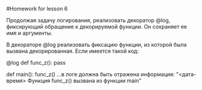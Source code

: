 #Homework for lesson 6

Продолжая задачу логирования, реализовать декоратор @log, фиксирующий обращение к декорируемой функции. Он сохраняет ее имя и аргументы.

В декораторе @log реализовать фиксацию функции, из которой была вызвана декорированная. Если имеется такой код:

@log
def func_z():
    pass

def main():
    func_z()
...в логе должна быть отражена информация: "<дата-время> Функция func_z() вызвана из функции main"